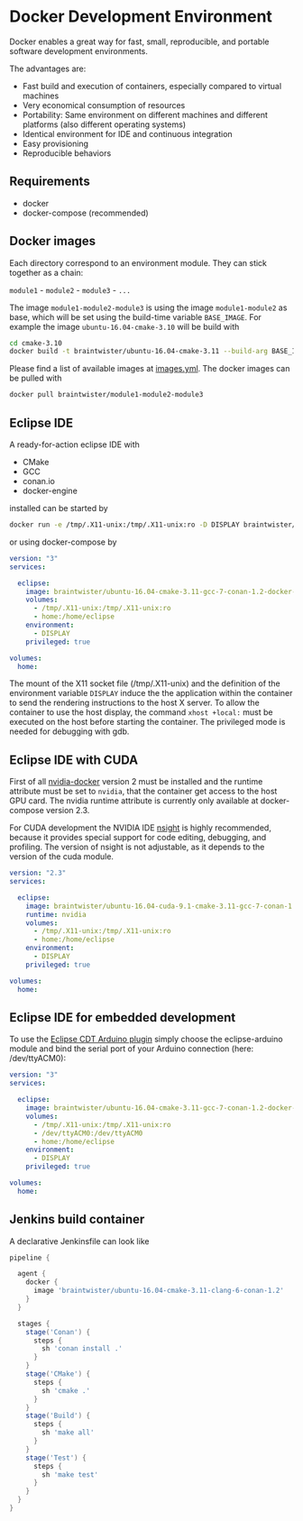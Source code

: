 # Docker Development Environment

Docker enables a great way for fast, small, reproducible, and portable software development environments.

The advantages are:

 * Fast build and execution of containers, especially compared to virtual machines
 * Very economical consumption of resources
 * Portability: Same environment on different machines and different platforms (also different operating systems)
 * Identical environment for IDE and continuous integration
 * Easy provisioning 
 * Reproducible behaviors


## Requirements

 * docker
 * docker-compose (recommended)


## Docker images

Each directory correspond to an environment module. They can stick together as
a chain:

`module1` - `module2` - `module3` - `...`

The image `module1-module2-module3` is using the image `module1-module2` as
base, which will be set using the build-time variable `BASE_IMAGE`. For
example the image `ubuntu-16.04-cmake-3.10` will be build with

```bash
cd cmake-3.10
docker build -t braintwister/ubuntu-16.04-cmake-3.11 --build-arg BASE_IMAGE=braintwister/ubuntu-16.04 .
```

Please find a list of available images at [images.yml](images.yml).
The docker images can be pulled with

```bash
docker pull braintwister/module1-module2-module3
```


## Eclipse IDE

A ready-for-action eclipse IDE with 

 * CMake
 * GCC
 * conan.io
 * docker-engine

installed can be started by

```bash
docker run -e /tmp/.X11-unix:/tmp/.X11-unix:ro -D DISPLAY braintwister/ubuntu-16.04-cmake-3.11-gcc-7-conan-1.2-docker-18.03-eclipse-cpp-4.7.3
```

or using docker-compose by

```yaml
version: "3"
services:

  eclipse:
    image: braintwister/ubuntu-16.04-cmake-3.11-gcc-7-conan-1.2-docker-18.03-eclipse-cpp-4.7.3
    volumes:
      - /tmp/.X11-unix:/tmp/.X11-unix:ro 
      - home:/home/eclipse
    environment:
      - DISPLAY
    privileged: true

volumes:
  home:
```

The mount of the X11 socket file (/tmp/.X11-unix) and the definition of the
environment variable `DISPLAY` induce the the application within the container
to send the rendering instructions to the host X server. To allow the
container to use the host display, the command `xhost +local:` must be executed
on the host before starting the container. The privileged mode is needed for
debugging with gdb.


## Eclipse IDE with CUDA

First of all [nvidia-docker](https://github.com/NVIDIA/nvidia-docker) version 2
must be installed and the runtime attribute must be set to `nvidia`, that the
container get access to the host GPU card.  The nvidia runtime attribute is
currently only available at docker-compose version 2.3.

For CUDA development the NVIDIA IDE
[nsight](https://developer.nvidia.com/nsight-eclipse-edition) is highly
recommended, because it provides special support for code editing, debugging,
and profiling. The version of nsight is not adjustable, as it depends to the
version of the cuda module.

```yaml
version: "2.3"
services:

  eclipse:
    image: braintwister/ubuntu-16.04-cuda-9.1-cmake-3.11-gcc-7-conan-1.2-nsight
    runtime: nvidia
    volumes:
      - /tmp/.X11-unix:/tmp/.X11-unix:ro
      - home:/home/eclipse
    environment:
      - DISPLAY
    privileged: true

volumes:
  home:
```


## Eclipse IDE for embedded development

To use the [Eclipse CDT Arduino
plugin](https://marketplace.eclipse.org/content/eclipse-c-ide-arduino) simply
choose the eclipse-arduino module and bind the serial port of your Arduino
connection (here: /dev/ttyACM0):

```yaml
version: "3"
services:

  eclipse:
    image: braintwister/ubuntu-16.04-cmake-3.11-gcc-7-conan-1.2-docker-18.03-eclipse-arduino-4.7.3
    volumes:
      - /tmp/.X11-unix:/tmp/.X11-unix:ro
      - /dev/ttyACM0:/dev/ttyACM0
      - home:/home/eclipse
    environment:
      - DISPLAY
    privileged: true

volumes:
  home:
```


## Jenkins build container

A declarative Jenkinsfile can look like

```groovy
pipeline {

  agent {
    docker {
      image 'braintwister/ubuntu-16.04-cmake-3.11-clang-6-conan-1.2'
    }
  }

  stages {
    stage('Conan') {
      steps {
        sh 'conan install .'
      }
    }
    stage('CMake') {
      steps {
        sh 'cmake .'
      }
    }
    stage('Build') {
      steps {
        sh 'make all'
      }
    }
    stage('Test') {
      steps {
        sh 'make test'
      }
    }
  }
}
```
